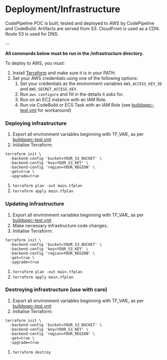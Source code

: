 # Deployment/Infrastructure

CodePipeline POC is built, tested and deployed to AWS by CodePipeline and CodeBuild. Artifacts are served from S3. CloudFront is used as a CDN. Route 53 is used for DNS.

--

**All commands below must be run in the /infrastructure directory.**

To deploy to AWS, you must:

1. Install [Terraform](https://www.terraform.io/) and make sure it is in your PATH.
1. Set your AWS credentials using one of the following options:
   1. Set your credentials as the environment variables `AWS_ACCESS_KEY_ID` and `AWS_SECRET_ACCESS_KEY`.
   1. Run `aws configure` and fill in the details it asks for.
   1. Run on an EC2 instance with an IAM Role.
   1. Run via CodeBuild or ECS Task with an IAM Role (see [buildspec-test.yml](../buildspec-test.yml) for workaround)

### Deploying infrastructure

1. Export all environment variables beginning with TF_VAR_ as per [buildspec-test.yml](../buildspec-test.yml)
1. Initialise Terraform:
```
terraform init \
  -backend-config 'bucket=YOUR_S3_BUCKET' \
  -backend-config 'key=YOUR_S3_KEY' \
  -backend-config 'region=YOUR_REGION' \
  -get=true \
  -upgrade=true
```
1. `terraform plan -out main.tfplan`
1. `terraform apply main.tfplan`

### Updating infrastructure

1. Export all environment variables beginning with TF_VAR_ as per [buildspec-test.yml](../buildspec-test.yml)
1. Make necessary infrastructure code changes.
1. Initialise Terraform:
```
terraform init \
  -backend-config 'bucket=YOUR_S3_BUCKET' \
  -backend-config 'key=YOUR_S3_KEY' \
  -backend-config 'region=YOUR_REGION' \
  -get=true \
  -upgrade=true
```
1. `terraform plan -out main.tfplan`
1. `terraform apply main.tfplan`

### Destroying infrastructure (use with care)

1. Export all environment variables beginning with TF_VAR_ as per [buildspec-test.yml](../buildspec-test.yml)
1. Initialise Terraform:
```
terraform init \
  -backend-config 'bucket=YOUR_S3_BUCKET' \
  -backend-config 'key=YOUR_S3_KEY' \
  -backend-config 'region=YOUR_REGION' \
  -get=true \
  -upgrade=true
```
1. `terraform destroy`
